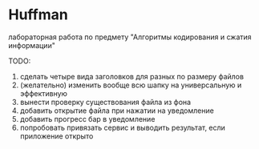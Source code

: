 # Huffman

лабораторная работа по предмету "Алгоритмы кодирования и сжатия информации"

TODO: 
1. сделать четыре вида заголовков для разных по размеру файлов
2. (желательно) изменить вообще всю шапку на универсальную и эффективную
3. вынести проверку существования файла из фона
4. добавить открытие файла при нажатии на уведомление
5. добавить прогресс бар в уведомление
6. попробовать привязать сервис и выводить результат, если приложение открыто
